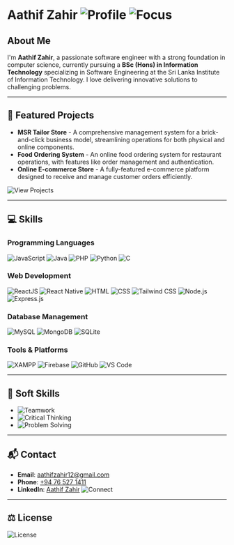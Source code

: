 # Aathif Zahir ![Profile](https://img.shields.io/badge/Software_Engineer-Innovator-blue) ![Focus](https://img.shields.io/badge/IT_Specialization-Software_Engineering-brightgreen)

## About Me
I'm **Aathif Zahir**, a passionate software engineer with a strong foundation in computer science, currently pursuing a **BSc (Hons) in Information Technology** specializing in Software Engineering at the Sri Lanka Institute of Information Technology. I love delivering innovative solutions to challenging problems.

---

## 🚀 Featured Projects
- **MSR Tailor Store** - A comprehensive management system for a brick-and-click business model, streamlining operations for both physical and online components.
- **Food Ordering System** - An online food ordering system for restaurant operations, with features like order management and authentication.
- **Online E-commerce Store** - A fully-featured e-commerce platform designed to receive and manage customer orders efficiently.

![View Projects](https://img.shields.io/badge/Explore_More-Projects-orange)

---

## 💻 Skills

### Programming Languages
![JavaScript](https://img.shields.io/badge/Code-JavaScript-informational?logo=javascript)
![Java](https://img.shields.io/badge/Code-Java-yellow?logo=java)
![PHP](https://img.shields.io/badge/Code-PHP-blue?logo=php)
![Python](https://img.shields.io/badge/Code-Python-blueviolet?logo=python)
![C](https://img.shields.io/badge/Code-C-lightgrey?logo=c)

### Web Development
![ReactJS](https://img.shields.io/badge/Frontend-ReactJS-blue?logo=react)
![React Native](https://img.shields.io/badge/Mobile-React_Native-blue?logo=react)
![HTML](https://img.shields.io/badge/Web-HTML-red?logo=html5)
![CSS](https://img.shields.io/badge/Style-CSS-informational?logo=css3)
![Tailwind CSS](https://img.shields.io/badge/Style-TailwindCSS-9cf?logo=tailwind-css)
![Node.js](https://img.shields.io/badge/Backend-Node.js-green?logo=node.js)
![Express.js](https://img.shields.io/badge/Backend-Express.js-lightgrey?logo=express)

### Database Management
![MySQL](https://img.shields.io/badge/Database-MySQL-blue?logo=mysql)
![MongoDB](https://img.shields.io/badge/Database-MongoDB-green?logo=mongodb)
![SQLite](https://img.shields.io/badge/Database-SQLite-blue?logo=sqlite)

### Tools & Platforms
![XAMPP](https://img.shields.io/badge/Dev_Tools-XAMPP-orange?logo=xampp)
![Firebase](https://img.shields.io/badge/Tools-Firebase-yellow?logo=firebase)
![GitHub](https://img.shields.io/badge/Version_Control-GitHub-black?logo=github)
![VS Code](https://img.shields.io/badge/Code_Editor-VSCode-blue?logo=visual-studio-code)

---

## 🧠 Soft Skills
- ![Teamwork](https://img.shields.io/badge/Skill-Teamwork-blue)
- ![Critical Thinking](https://img.shields.io/badge/Skill-Critical_Thinking-green)
- ![Problem Solving](https://img.shields.io/badge/Skill-Problem_Solving-brightgreen)

---

## 📬 Contact
- **Email**: [aathifzahir12@gmail.com](mailto:aathifzahir12@gmail.com)
- **Phone**: [+94 76 527 1411](tel:+94765271411)
- **LinkedIn**: [Aathif Zahir](https://linkedin.com/in/aathifzahir)  ![Connect](https://img.shields.io/badge/LinkedIn-Connect-blue?logo=linkedin)
---

## ⚖️ License
![License](https://img.shields.io/github/license/aathifzahir/aathif-zahir-readme?color=blue&logo=github)
